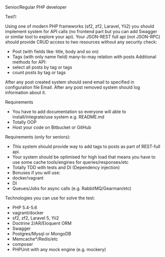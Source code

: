 Senior/Regular PHP developer

Test1:

Using one of modern PHP frameworks (sf2, zf2, Laravel, Yii2) you should implement system
for API calls (no frontend part but you can add Swagger or similar tool to explore your api).
Your JSON-REST full api (not JSON-RPC) should provide CRUD access to two resources
without any security check:
* Post (with fields like: title, body and so on)
* Tags (with only name field) many-to-may relation with posts
Additional methods for API:
* select all posts by tag or tags
* count posts by tag or tags

After any post created system should send email to specified in configuration file Email.
After any post removed system should log information about it.

Requirements
* You have to add documentation so everyone will able to install/integrate/use system e.g. README.md
* Totally OOP
* Host your code on Bitbucket or GitHub

Requirements (only for seniors):
* This system should provide way to add tags to posts as part of REST-full api.
* Your system should be optimised for high load that means you have to use some
cache tools/engines for queries/responses/etc
* Totally TDD with tests and DI (Dependency injection)
* Bonuses if you will use:
 * docker/vagrant
 * DI
 * Queues/Jobs for async calls (e.g. RabbitMQ/Gearman/etc)

Technologies you can use for solve the test:
* PHP 5.4-5.6
* vagrant/docker
* sf2, zf2, Laravel 5, Yii2
* Doctrine 2/AR/Eloquent ORM
* Swagger
* Postgres/Mysql or MongoDB
* Memcache*/Redis/etc
* composer
* PHPUnit with any mock engine (e.g. mockery)
